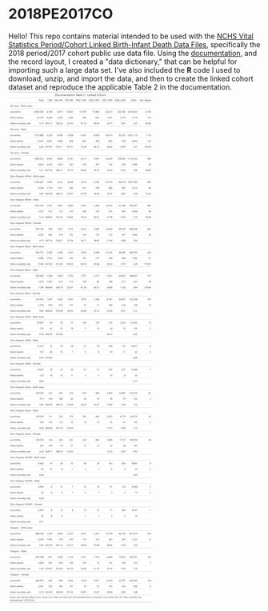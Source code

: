 # 2018PE2017CO

Hello! This repo contains material intended to be used with the [NCHS Vital Statistics Period/Cohort Linked Birth-Infant Death Data Files](https://www.cdc.gov/nchs/data_access/vitalstatsonline.htm), specifically the 2018 period/2017 cohort public use data file. Using the [documentation](https://ftp.cdc.gov/pub/Health_Statistics/NCHS/Dataset_Documentation/DVS/period-cohort-linked/18PE17CO_linkedUG.pdf), and the record layout, I created a "data dictionary," that can be helpful for importing such a large data set. I've also included the **R** code I used to download, unzip, and import the data, and then to create the linked cohort dataset and reproduce the applicable Table 2 in the documentation.
![Table 2](https://github.com/patrickstuchlik/2018PE2017CO/raw/master/Table%202.png)
